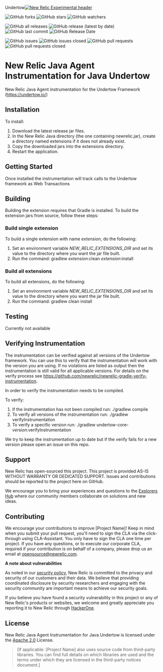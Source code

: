 Undertow[![New Relic Experimental header](https://github.com/newrelic/opensource-website/raw/master/src/images/categories/Experimental.png)](https://opensource.newrelic.com/oss-category/#new-relic-experimental)  

![GitHub forks](https://img.shields.io/github/forks/newrelic-experimental/newrelic-java-undertow?style=social)
![GitHub stars](https://img.shields.io/github/stars/newrelic-experimental/newrelic-java-undertow?style=social)
![GitHub watchers](https://img.shields.io/github/watchers/newrelic-experimental/newrelic-java-undertow?style=social)

![GitHub all releases](https://img.shields.io/github/downloads/newrelic-experimental/newrelic-java-undertow/total)
![GitHub release (latest by date)](https://img.shields.io/github/v/release/newrelic-experimental/newrelic-java-undertow)
![GitHub last commit](https://img.shields.io/github/last-commit/newrelic-experimental/newrelic-java-undertow)
![GitHub Release Date](https://img.shields.io/github/release-date/newrelic-experimental/newrelic-java-undertow)


![GitHub issues](https://img.shields.io/github/issues/newrelic-experimental/newrelic-java-undertow)
![GitHub issues closed](https://img.shields.io/github/issues-closed/newrelic-experimental/newrelic-java-undertow)
![GitHub pull requests](https://img.shields.io/github/issues-pr/newrelic-experimental/newrelic-java-undertow)
![GitHub pull requests closed](https://img.shields.io/github/issues-pr-closed/newrelic-experimental/newrelic-java-undertow) 
    
# New Relic Java Agent Instrumentation for Java Undertow

New Relic Java Agent instrumentation for the Undertow Framework (https://undertow.io/)
## Installation
   
To install:

1. Download the latest release jar files.
2. In the New Relic Java directory (the one containing newrelic.jar), create a directory named extensions if it does not already exist.
3. Copy the downloaded jars into the extensions directory.
4. Restart the application.   
   
## Getting Started

Once installed the instrumentation will track calls to the Undertow framework as Web Transactions
   
## Building

Building the extension requires that Gradle is installed.
To build the extension jars from source, follow these steps:
### Build single extension
To build a single extension with name *extension*, do the following:
1. Set an environment variable *NEW_RELIC_EXTENSIONS_DIR* and set its value to the directory where you want the jar file built.
2. Run the command: gradlew *extension*:clean *extension*:install
### Build all extensions
To build all extensions, do the following:
1. Set an environment variable *NEW_RELIC_EXTENSIONS_DIR* and set its value to the directory where you want the jar file built.
2. Run the command: gradlew clean install

## Testing

Currently not available

## Verifying Instrumentation

The instrumentation can be verified against all versions of the Undertow framework.  You can use this to verify that the instrumentation will work with the version you are using.   If no violations are listed as output then the instrumentation is still valid for all applicable versions.   For details on the verify process see https://github.com/newrelic/newrelic-gradle-verify-instrumentation.   
   
In order to verify the instrumentation needs to be compiled.

To verify:   
1. If the instrumentation has not been compiled run:
./gradlew compile
2. To verify all versions of the instrumentation run:
./gradlew verifyInstrumentation
3. To verify a specific version run:
./gradlew undertow-core-*version*:verifyInstrumentation

We try to keep the instrumentation up to date but if the verify fails for a new version please open an issue on this repo.


## Support

New Relic has open-sourced this project. This project is provided AS-IS WITHOUT WARRANTY OR DEDICATED SUPPORT. Issues and contributions should be reported to the project here on GitHub.

We encourage you to bring your experiences and questions to the [Explorers Hub](https://discuss.newrelic.com) where our community members collaborate on solutions and new ideas.

## Contributing

We encourage your contributions to improve [Project Name]! Keep in mind when you submit your pull request, you'll need to sign the CLA via the click-through using CLA-Assistant. You only have to sign the CLA one time per project. If you have any questions, or to execute our corporate CLA, required if your contribution is on behalf of a company, please drop us an email at opensource@newrelic.com.

**A note about vulnerabilities**

As noted in our [security policy](../../security/policy), New Relic is committed to the privacy and security of our customers and their data. We believe that providing coordinated disclosure by security researchers and engaging with the security community are important means to achieve our security goals.

If you believe you have found a security vulnerability in this project or any of New Relic's products or websites, we welcome and greatly appreciate you reporting it to New Relic through [HackerOne](https://hackerone.com/newrelic).

## License

New Relic Java Agent Instrumentation for Java Undertow is licensed under the [Apache 2.0](http://apache.org/licenses/LICENSE-2.0.txt) License.

>[If applicable: [Project Name] also uses source code from third-party libraries. You can find full details on which libraries are used and the terms under which they are licensed in the third-party notices document.]
